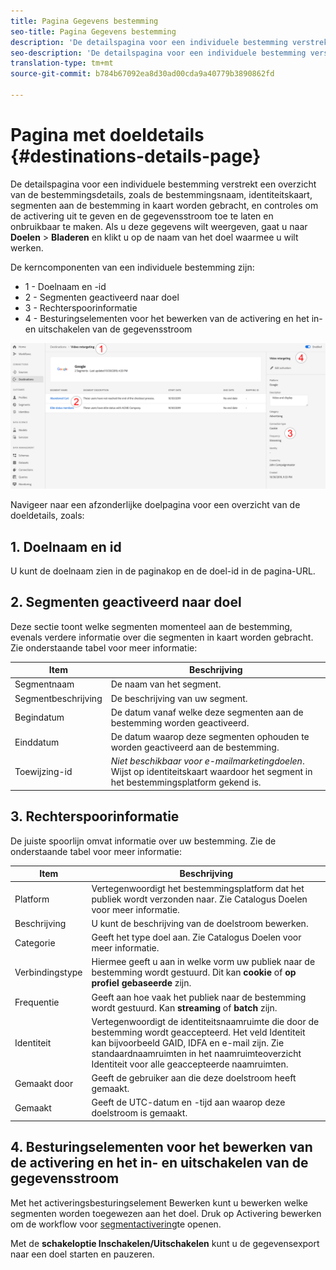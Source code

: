 ```yaml
---
title: Pagina Gegevens bestemming
seo-title: Pagina Gegevens bestemming
description: 'De detailspagina voor een individuele bestemming verstrekt een overzicht van de bestemmingsdetails, zoals de bestemmingsnaam, identiteitskaart, segmenten aan de bestemming in kaart worden gebracht, en controles om de activering uit te geven en de gegevensstroom toe te laten en onbruikbaar te maken. '
seo-description: 'De detailspagina voor een individuele bestemming verstrekt een overzicht van de bestemmingsdetails, zoals de bestemmingsnaam, identiteitskaart, segmenten aan de bestemming in kaart worden gebracht, en controles om de activering uit te geven en de gegevensstroom toe te laten en onbruikbaar te maken. '
translation-type: tm+mt
source-git-commit: b784b67092ea8d30ad00cda9a40779b3890862fd

---
```



# Pagina met doeldetails {#destinations-details-page}

De detailspagina voor een individuele bestemming verstrekt een overzicht van de bestemmingsdetails, zoals de bestemmingsnaam, identiteitskaart, segmenten aan de bestemming in kaart worden gebracht, en controles om de activering uit te geven en de gegevensstroom toe te laten en onbruikbaar te maken. Als u deze gegevens wilt weergeven, gaat u naar **Doelen** > **Bladeren** en klikt u op de naam van het doel waarmee u wilt werken.

De kerncomponenten van een individuele bestemming zijn:

* 1 - Doelnaam en -id
* 2 - Segmenten geactiveerd naar doel
* 3 - Rechterspoorinformatie
* 4 - Besturingselementen voor het bewerken van de activering en het in- en uitschakelen van de gegevensstroom

![Doelpagina genummerd](/help/rtcdp/destinations/assets/destination-page-numbered.png)

Navigeer naar een afzonderlijke doelpagina voor een overzicht van de doeldetails, zoals:

## 1. Doelnaam en id

U kunt de doelnaam zien in de paginakop en de doel-id in de pagina-URL.

## 2. Segmenten geactiveerd naar doel

Deze sectie toont welke segmenten momenteel aan de bestemming, evenals verdere informatie over die segmenten in kaart worden gebracht. Zie onderstaande tabel voor meer informatie:

| Item | Beschrijving |
---------|----------|
| Segmentnaam | De naam van het segment. |
| Segmentbeschrijving | De beschrijving van uw segment. |
| Begindatum | De datum vanaf welke deze segmenten aan de bestemming worden geactiveerd. |
| Einddatum | De datum waarop deze segmenten ophouden te worden geactiveerd aan de bestemming. |
| Toewijzing-id | *Niet beschikbaar voor e-mailmarketingdoelen*. Wijst op identiteitskaart waardoor het segment in het bestemmingsplatform gekend is. |

## 3. Rechterspoorinformatie

De juiste spoorlijn omvat informatie over uw bestemming. Zie de onderstaande tabel voor meer informatie:

| Item | Beschrijving |
---------|----------|
| Platform | Vertegenwoordigt het bestemmingsplatform dat het publiek wordt verzonden naar. Zie Catalogus [](/help/rtcdp/destinations/destinations-catalog.md) Doelen voor meer informatie. |
| Beschrijving | U kunt de beschrijving van de doelstroom bewerken. |
| Categorie | Geeft het type doel aan. Zie Catalogus [](/help/rtcdp/destinations/destinations-catalog.md) Doelen voor meer informatie. |
| Verbindingstype | Hiermee geeft u aan in welke vorm uw publiek naar de bestemming wordt gestuurd. Dit kan **cookie** of **op profiel gebaseerde** zijn. |
| Frequentie | Geeft aan hoe vaak het publiek naar de bestemming wordt gestuurd. Kan **streaming** of **batch** zijn. |
| Identiteit | Vertegenwoordigt de identiteitsnaamruimte die door de bestemming wordt geaccepteerd. Het veld Identiteit kan bijvoorbeeld GAID, IDFA en e-mail zijn. Zie standaardnaamruimten in het naamruimteoverzicht [](https://www.adobe.io/apis/experienceplatform/home/profile-identity-segmentation/profile-identity-segmentation-services.html#!api-specification/markdown/narrative/technical_overview/identity_namespace_overview/identity_namespace_overview.md)Identiteit voor alle geaccepteerde naamruimten. |
| Gemaakt door | Geeft de gebruiker aan die deze doelstroom heeft gemaakt. |
| Gemaakt | Geeft de UTC-datum en -tijd aan waarop deze doelstroom is gemaakt. |

## 4. Besturingselementen voor het bewerken van de activering en het in- en uitschakelen van de gegevensstroom

Met het activeringsbesturingselement Bewerken kunt u bewerken welke segmenten worden toegewezen aan het doel. Druk op Activering bewerken om de workflow voor [segmentactivering](/help/rtcdp/destinations/activate-destinations.md)te openen.

Met de **schakeloptie Inschakelen/Uitschakelen** kunt u de gegevensexport naar een doel starten en pauzeren.